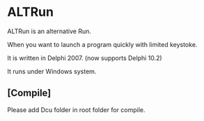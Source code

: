 ALTRun
======

ALTRun is an alternative Run. 

When you want to launch a program quickly with limited keystoke.  

It is written in Delphi 2007. (now supports Delphi 10.2)

It runs under Windows system.

[Compile]
----------
Please add Dcu folder in root folder for compile.
